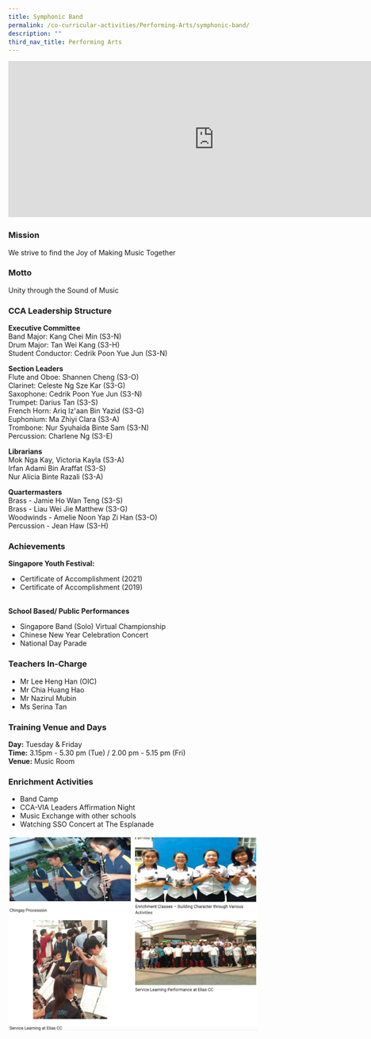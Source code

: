 ```yaml
---
title: Symphonic Band
permalink: /co-curricular-activities/Performing-Arts/symphonic-band/
description: ""
third_nav_title: Performing Arts
---
```

<center><iframe width="830" height="315" src="https://www.youtube.com/embed/oOMyMgO2QE8" title="2022 Symphonic Band Open House" frameborder="0" allow="accelerometer; autoplay; clipboard-write; encrypted-media; gyroscope; picture-in-picture" allowfullscreen=""></iframe></center>


### Mission

We strive to find the Joy of Making Music Together

### Motto

Unity through the Sound of Music

### CCA Leadership Structure

**Executive Committee**    
Band Major: Kang Chei Min (S3-N)  
Drum Major: Tan Wei Kang (S3-H)  
Student Conductor: Cedrik Poon Yue Jun (S3-N)  

  

**Section Leaders**   
Flute and Oboe: Shannen Cheng (S3-O)   
Clarinet: Celeste Ng Sze Kar (S3-G)  
Saxophone: Cedrik Poon Yue Jun (S3-N)  
Trumpet: Darius Tan (S3-S)  
French Horn: Ariq Iz'aan Bin Yazid (S3-G)  
Euphonium: Ma Zhiyi Clara (S3-A)  
Trombone: Nur Syuhaida Binte Sam (S3-N)  
Percussion: Charlene Ng (S3-E)

  

**Librarians**    
Mok Nga Kay, Victoria Kayla (S3-A)  
Irfan Adami Bin Araffat (S3-S)  
Nur Alicia Binte Razali (S3-A)  

  

**Quartermasters**   
Brass - Jamie Ho Wan Teng (S3-S)  
Brass - Liau Wei Jie Matthew (S3-G)  
Woodwinds - Amelie Noon Yap Zi Han (S3-O)  
Percussion - Jean Haw (S3-H)  

  

### Achievements

**Singapore Youth Festival:**
* Certificate of Accomplishment (2021)  
* Certificate of Accomplishment (2019)  
&nbsp;

**School Based/ Public Performances**  
* Singapore Band (Solo) Virtual Championship  
* Chinese New Year Celebration Concert  
* National Day Parade  

### Teachers In-Charge
* Mr Lee Heng Han (OIC)  
* Mr Chia Huang Hao  
* Mr Nazirul Mubin  
* Ms Serina Tan  

### Training Venue and Days

**Day:**&nbsp;Tuesday &amp; Friday   
**Time:**&nbsp;3.15pm - 5.30 pm (Tue) / 2.00 pm - 5.15 pm (Fri)    
**Venue:**&nbsp;Music Room

### Enrichment Activities
*   Band Camp
*   CCA-VIA Leaders Affirmation Night&nbsp;
*   Music Exchange with other schools&nbsp;
*   Watching SSO Concert at The Esplanade

![](/images/symphonicband.png)